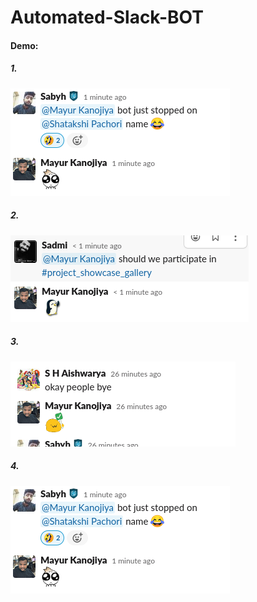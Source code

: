# Automated-Slack-BOT

#### Demo:

##### 1. 
![BOT](images/screenshot_from_2020-09-26_10-29-10.png)

##### 2. 
![BOT](images/screenshot_from_2020-09-26_10-31-40.png)

##### 3. 
![BOT](images/screenshot_from_2020-09-26_10-59-21.png)

##### 4. 
![BOT](images/screenshot_from_2020-09-26_10-29-10.png)

